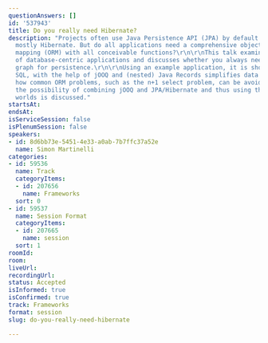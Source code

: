 ```yaml
---
questionAnswers: []
id: '537943'
title: Do you really need Hibernate?
description: "Projects often use Java Persistence API (JPA) by default and, thus,
  mostly Hibernate. But do all applications need a comprehensive object/relational
  mapping (ORM) with all conceivable functions?\r\n\r\nThis talk examines the architecture
  of database-centric applications and discusses whether you always need an object
  graph for persistence.\r\n\r\nUsing an example application, it is shown how pure
  SQL, with the help of jOOQ and (nested) Java Records simplifies data access and
  how common ORM problems, such as the n+1 select problem, can be avoided.\r\nFinally,
  the possibility of combining jOOQ and JPA/Hibernate and thus using the best of both
  worlds is discussed."
startsAt: 
endsAt: 
isServiceSession: false
isPlenumSession: false
speakers:
- id: 8d6bb73e-5451-4e33-a0ab-7b7ffc37a52e
  name: Simon Martinelli
categories:
- id: 59536
  name: Track
  categoryItems:
  - id: 207656
    name: Frameworks
  sort: 0
- id: 59537
  name: Session Format
  categoryItems:
  - id: 207665
    name: session
  sort: 1
roomId: 
room: 
liveUrl: 
recordingUrl: 
status: Accepted
isInformed: true
isConfirmed: true
track: Frameworks
format: session
slug: do-you-really-need-hibernate

---
```

